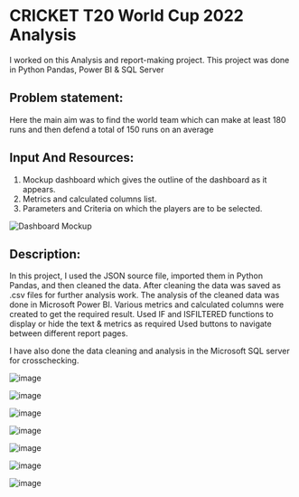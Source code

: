 # CRICKET T20 World Cup 2022 Analysis

I worked on this Analysis and report-making project.
This project was done in Python Pandas, Power BI & SQL Server 


## Problem statement:

Here the main aim was to find the world team which can make at least 180 runs 
and then defend a total of 150 runs on an average


## Input And Resources:

1. Mockup dashboard which gives the outline of the dashboard as it appears.
2. Metrics and calculated columns list.
3. Parameters and Criteria on which the players are to be selected.

![Dashboard Mockup](https://user-images.githubusercontent.com/118211443/210202157-5d7b7d76-2311-42ed-9536-a2f6d7182140.JPG)


## Description:

In this project, I used the JSON source file, imported them in Python Pandas, and then cleaned the data.
After cleaning the data was saved as .csv files for further analysis work.
The analysis of the cleaned data was done in Microsoft Power BI.
Various metrics and calculated columns were created to get the required result.
Used IF and ISFILTERED functions to display or hide the text & metrics as required
Used buttons to navigate between different report pages.

I have also done the data cleaning and analysis in the Microsoft SQL server for crosschecking. 


![image](https://user-images.githubusercontent.com/118211443/210202293-bd243282-170c-4084-9aa0-f7d5505ad887.png)

![image](https://user-images.githubusercontent.com/118211443/210202322-f536f76b-866a-4480-bdc3-6f03480ecb3d.png)

![image](https://user-images.githubusercontent.com/118211443/210202362-7f19966a-15ea-49de-b6fc-1810bb311d4f.png)

![image](https://user-images.githubusercontent.com/118211443/210202389-88cca9ff-ce62-4516-ab70-bca8c901b077.png)

![image](https://user-images.githubusercontent.com/118211443/210202411-3f5b7480-f456-4426-9b2b-9153a67d2a4f.png)

![image](https://user-images.githubusercontent.com/118211443/210202452-280367ac-6fb0-4ac9-8578-1c377cb7fa1c.png)


![image](https://user-images.githubusercontent.com/118211443/210202247-52daf8dd-ccf8-41e0-8c77-ce849f12d955.png)
